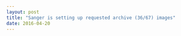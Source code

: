 ```yaml
---
layout: post
title: "Sanger is setting up requested archive (36/67) images"
date: 2016-04-20
---
```



